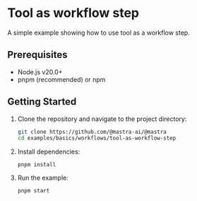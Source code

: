 # Tool as workflow step

A simple example showing how to use tool as a workflow step.

## Prerequisites

- Node.js v20.0+
- pnpm (recommended) or npm

## Getting Started

1. Clone the repository and navigate to the project directory:

   ```bash
   git clone https://github.com/@mastra-ai/@mastra
   cd examples/basics/workflows/tool-as-workflow-step
   ```

2. Install dependencies:

   ```
   pnpm install
   ```

3. Run the example:

   ```bash
   pnpm start
   ```
